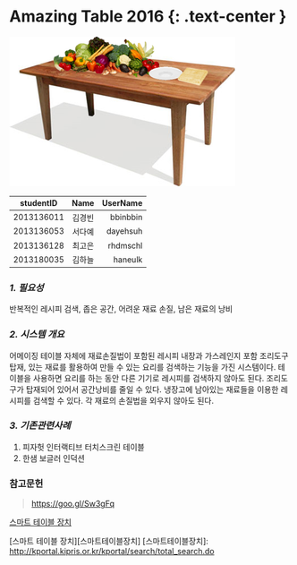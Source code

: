 **Amazing Table 2016**
{: .text-center }
==================

![amztable](https://raw.githubusercontent.com/haneulk/amz/master/amztable.png)



| studentID        | Name           | UserName  |
| ---------------- |:--------------:| ---------:|
| 2013136011       | 김경빈         | bbinbbin  |
| 2013136053       | 서다예         | dayehsuh  |
| 2013136128       | 최고은         | rhdmschl  |
| 2013180035       | 김하늘         | haneulk   |



### *1. 필요성*
반복적인 레시피 검색, 좁은 공간, 어려운 재료 손질, 남은 재료의 낭비


### *2. 시스템 개요*
어메이징 테이블 자체에 재료손질법이 포함된 레시피 내장과 가스레인지 포함 조리도구 탑재, 있는 재료를 활용하여 만들 수 있는 요리를 검색하는 기능을 가진 시스템이다.
테이블을 사용하면 요리를 하는 동안 다른 기기로 레시피를 검색하지 않아도 된다.
조리도구가 탑재되어 있어서 공간낭비를 줄일 수 있다.
냉장고에 남아있는 재료들을 이용한 레시피를 검색할 수 있다.
각 재료의 손질법을 외우지 않아도 된다.


### *3. 기존관련사례*
1. 피자헛 인터랙티브 터치스크린 테이블
2. 한샘 보글러 인덕션



### 참고문헌
> https://goo.gl/Sw3gFq

[스마트 테이블 장치](http://kportal.kipris.or.kr/kportal/search/total_search.do)

[스마트 테이블 장치][스마트테이블장치]
[스마트테이블장치]: http://kportal.kipris.or.kr/kportal/search/total_search.do

